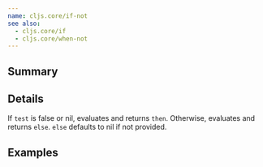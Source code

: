 ```yaml
---
name: cljs.core/if-not
see also:
  - cljs.core/if
  - cljs.core/when-not
---
```


## Summary

## Details

If `test` is false or nil, evaluates and returns `then`. Otherwise, evaluates
and returns `else`. `else` defaults to nil if not provided.

## Examples
